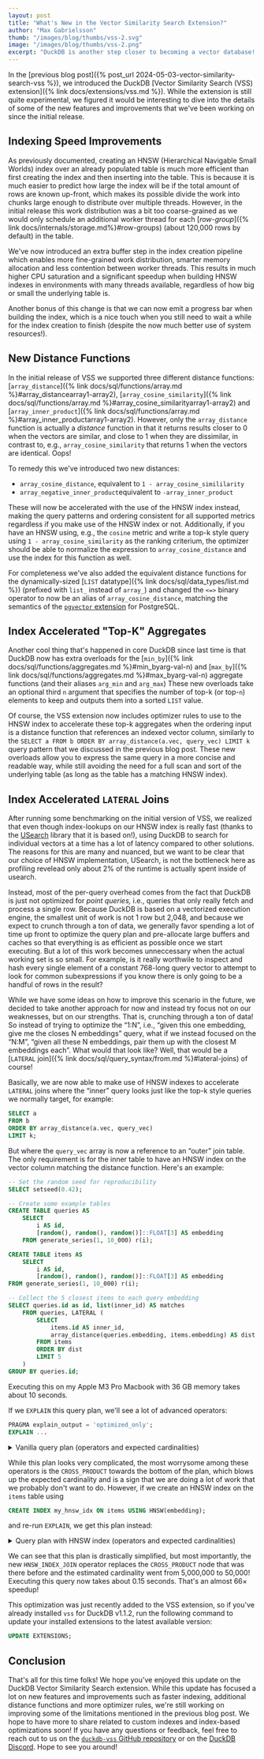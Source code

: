 ```yaml
---
layout: post
title: "What's New in the Vector Similarity Search Extension?"
author: "Max Gabrielsson"
thumb: "/images/blog/thumbs/vss-2.svg"
image: "/images/blog/thumbs/vss-2.png"
excerpt: "DuckDB is another step closer to becoming a vector database! In this post, we show the new performance optimizations implemented in the vector search extension."
---
```


In the [previous blog post]({% post_url 2024-05-03-vector-similarity-search-vss %}), we introduced the DuckDB [Vector Similarity Search (VSS) extension]({% link docs/extensions/vss.md %}). While the extension is still quite experimental, we figured it would be interesting to dive into the details of some of the new features and improvements that we've been working on since the initial release.

## Indexing Speed Improvements

As previously documented, creating an HNSW (Hierarchical Navigable Small Worlds) index over an already populated table is much more efficient than first creating the index and then inserting into the table. This is because it is much easier to predict how large the index will be if the total amount of rows are known up-front, which makes its possible divide the work into chunks large enough to distribute over multiple threads. However, in the initial release this work distribution was a bit too coarse-grained as we would only schedule an additional worker thread for each [_row-group_]({% link docs/internals/storage.md%}#row-groups) (about 120,000 rows by default) in the table.

We've now introduced an extra buffer step in the index creation pipeline which enables more fine-grained work distribution, smarter memory allocation and less contention between worker threads. This results in much higher CPU saturation and a significant speedup when building HNSW indexes in environments with many threads available, regardless of how big or small the underlying table is.

Another bonus of this change is that we can now emit a progress bar when building the index, which is a nice touch when you still need to wait a while for the index creation to finish (despite the now much better use of system resources!).

## New Distance Functions

In the initial release of VSS we supported three different distance functions:
[`array_distance`]({% link docs/sql/functions/array.md %}#array_distancearray1-array2),
[`array_cosine_similarity`]({% link docs/sql/functions/array.md %}#array_cosine_similarityarray1-array2) and
[`array_inner_product`]({% link docs/sql/functions/array.md %}#array_inner_productarray1-array2). However, only the `array_distance` function is actually a _distance_ function in that it returns results closer to 0 when the vectors are similar, and close to 1 when they are dissimilar, in contrast to, e.g., `array_cosine_similarity` that returns 1 when the vectors are identical. Oops!

To remedy this we've introduced two new distances:

* `array_cosine_distance`, equivalent to `1 - array_cosine_simililarity`
* `array_negative_inner_product`equivalent to `-array_inner_product`

These will now be accelerated with the use of the HNSW index instead, making the query patterns and ordering consistent for all supported metrics regardless if you make use of the HNSW index or not. Additionally, if you have an HNSW using, e.g., the `cosine` metric and write a top-k style query using `1 - array_cosine_similarity` as the ranking criterium, the optimizer should be able to normalize the expression to `array_cosine_distance` and use the index for this function as well.

For completeness we've also added the equivalent distance functions for the dynamically-sized [`LIST` datatype]({% link docs/sql/data_types/list.md %}) (prefixed with `list_` instead of `array_`) and changed the `<=>` binary operator to now be an alias of `array_cosine_distance`, matching the semantics of the [`pgvector` extension](https://github.com/pgvector/pgvector) for PostgreSQL.

## Index Accelerated "Top-K" Aggregates

Another cool thing that's happened in core DuckDB since last time is that DuckDB now has extra overloads for the [`min_by`]({% link docs/sql/functions/aggregates.md %}#min_byarg-val-n) and [`max_by`]({% link docs/sql/functions/aggregates.md %}#max_byarg-val-n) aggregate functions (and their aliases `arg_min` and `arg_max`)
These new overloads take an optional third `n` argument that specifies the number of top-k (or top-`n`) elements to keep and outputs them into a sorted `LIST` value.

Of course, the VSS extension now includes optimizer rules to use to the HNSW index to accelerate these top-k aggregates when the ordering input is a distance function that references an indexed vector column, similarly to the `SELECT a FROM b ORDER BY array_distance(a.vec, query_vec) LIMIT k` query pattern that we discussed in the previous blog post. These new overloads allow you to express the same query in a more concise and readable way, while still avoiding the need for a full scan and sort of the underlying table (as long as the table has a matching HNSW index).

## Index Accelerated `LATERAL` Joins

After running some benchmarking on the initial version of VSS, we realized that even though index-lookups on our HNSW index is really fast (thanks to the [USearch](https://github.com/unum-cloud/usearch) library that it is based on!), using DuckDB to search for individual vectors at a time has a lot of latency compared to other solutions. The reasons for this are many and nuanced, but we want to be clear that our choice of HNSW implementation, USearch, is not the bottleneck here as profiling revelead only about 2% of the runtime is actually spent inside of usearch.

Instead, most of the per-query overhead comes from the fact that DuckDB is just not optimized for _point queries,_ i.e., queries that only really fetch and process a single row. Because DuckDB is based on a vectorized execution engine, the smallest unit of work is not 1 row but 2,048, and because we expect to crunch through a ton of data, we generally favor spending a lot of time up front to optimize the query plan and pre-allocate large buffers and caches so that everything is as efficient as possible once we start executing. But a lot of this work becomes unneccessary when the actual working set is so small. For example, is it really worthwile to inspect and hash every single element of a constant 768-long query vector to attempt to look for common subexpressions if you know there is only going to be a handful of rows in the result?

While we have some ideas on how to improve this scenario in the future, we decided to take another approach for now and instead try focus not on our weaknesses, but on our strengths. That is, crunching through a ton of data! So instead of trying to optimize the “1:N”, i.e., “given this one embedding, give me the closes N embeddings” query, what if we instead focused on the “N:M”, “given all these N embeddings, pair them up with the closest M embeddings each”. What would that look like? Well, that would be a [`LATERAL` join]({% link docs/sql/query_syntax/from.md %}#lateral-joins) of course!

Basically, we are now able to make use of HNSW indexes to accelerate `LATERAL` joins where the “inner” query looks just like the top-k style queries we normally target, for example:

```sql
SELECT a
FROM b
ORDER BY array_distance(a.vec, query_vec)
LIMIT k;
```

But where the `query_vec` array is now a reference to an “outer” join table. The only requirement is for the inner table to have an HNSW index on the vector column matching the distance function. Here's an example:

```sql
-- Set the random seed for reproducibility
SELECT setseed(0.42);

-- Create some example tables
CREATE TABLE queries AS
    SELECT
        i AS id,
        [random(), random(), random()]::FLOAT[3] AS embedding 
    FROM generate_series(1, 10_000) r(i);

CREATE TABLE items AS
    SELECT
        i AS id,
        [random(), random(), random()]::FLOAT[3] AS embedding
FROM generate_series(1, 10_000) r(i);

-- Collect the 5 closest items to each query embedding
SELECT queries.id as id, list(inner_id) AS matches 
    FROM queries, LATERAL (
        SELECT
            items.id AS inner_id,
            array_distance(queries.embedding, items.embedding) AS dist
        FROM items 
        ORDER BY dist 
        LIMIT 5
    )
GROUP BY queries.id;
```

Executing this on my Apple M3 Pro Macbook with 36 GB memory takes about 10 seconds.

If we `EXPLAIN` this query plan, we'll see a lot of advanced operators:

```sql
PRAGMA explain_output = 'optimized_only';
EXPLAIN ...
```

<details markdown='1'>
<summary markdown='span'>
Vanilla query plan (operators and expected cardinalities)
</summary>

```text
┌───────────────────────────┐
│         PROJECTION        │
│    ────────────────────   │
│       ~5000000 Rows       │
└─────────────┬─────────────┘
┌─────────────┴─────────────┐
│       HASH_GROUP_BY       │
│    ────────────────────   │
│       ~5000000 Rows       │
└─────────────┬─────────────┘
┌─────────────┴─────────────┐
│         PROJECTION        │
│    ────────────────────   │
│       ~10000000 Rows      │
└─────────────┬─────────────┘
┌─────────────┴─────────────┐
│         PROJECTION        │
│    ────────────────────   │
│       ~10000000 Rows      │
└─────────────┬─────────────┘
┌─────────────┴─────────────┐
│      RIGHT_DELIM_JOIN     │
│    ────────────────────   │
│       ~10000000 Rows      ├──────────────┐
└─────────────┬─────────────┘              │
┌─────────────┴─────────────┐┌─────────────┴─────────────┐
│         SEQ_SCAN          ││         HASH_JOIN         │
│    ────────────────────   ││    ────────────────────   │
│        ~10000 Rows        ││       ~10000000 Rows      ├──────────────┐
└───────────────────────────┘└─────────────┬─────────────┘              │
                             ┌─────────────┴─────────────┐┌─────────────┴─────────────┐
                             │         PROJECTION        ││         DUMMY_SCAN        │
                             │    ────────────────────   ││                           │
                             │       ~10000000 Rows      ││                           │
                             └─────────────┬─────────────┘└───────────────────────────┘
                             ┌─────────────┴─────────────┐
                             │           FILTER          │
                             │    ────────────────────   │
                             │       ~10000000 Rows      │
                             └─────────────┬─────────────┘
                             ┌─────────────┴─────────────┐
                             │         PROJECTION        │
                             │    ────────────────────   │
                             │       ~50000000 Rows      │
                             └─────────────┬─────────────┘
                             ┌─────────────┴─────────────┐
                             │           WINDOW          │
                             └─────────────┬─────────────┘
                             ┌─────────────┴─────────────┐
                             │         PROJECTION        │
                             │    ────────────────────   │
                             │       ~50000000 Rows      │
                             └─────────────┬─────────────┘
                             ┌─────────────┴─────────────┐
                             │       CROSS_PRODUCT       ├──────────────┐
                             └─────────────┬─────────────┘              │
                             ┌─────────────┴─────────────┐┌─────────────┴─────────────┐
                             │         SEQ_SCAN          ││         DELIM_SCAN        │
                             │    ────────────────────   ││    ────────────────────   │
                             │        ~10000 Rows        ││         ~5000 Rows        │
                             └───────────────────────────┘└───────────────────────────┘
```
</details>

While this plan looks very complicated, the most worrysome among these operators is the `CROSS_PRODUCT` towards the bottom of the plan, which blows up the expected cardinality and is a sign that we are doing a lot of work that we probably don't want to do. However, if we create an HNSW index on the `items` table using

```sql
CREATE INDEX my_hnsw_idx ON items USING HNSW(embedding);
```

and re-run `EXPLAIN`, we get this plan instead:

<details markdown='1'>
<summary markdown='span'>
Query plan with HNSW index (operators and expected cardinalities)
</summary>

```text
┌───────────────────────────┐
│         PROJECTION        │
│    ────────────────────   │
│        ~50000 Rows        │
└─────────────┬─────────────┘
┌─────────────┴─────────────┐
│       HASH_GROUP_BY       │
│    ────────────────────   │
│        ~50000 Rows        │
└─────────────┬─────────────┘
┌─────────────┴─────────────┐
│         PROJECTION        │
│    ────────────────────   │
│        ~50000 Rows        │
└─────────────┬─────────────┘
┌─────────────┴─────────────┐
│         PROJECTION        │
│    ────────────────────   │
│        ~50000 Rows        │
└─────────────┬─────────────┘
┌─────────────┴─────────────┐
│         PROJECTION        │
│    ────────────────────   │
│        ~50000 Rows        │
└─────────────┬─────────────┘
┌─────────────┴─────────────┐
│      HNSW_INDEX_JOIN      │
│    ────────────────────   │
│        ~50000 Rows        │
└─────────────┬─────────────┘
┌─────────────┴─────────────┐
│         SEQ_SCAN          │
│    ────────────────────   │
│        ~10000 Rows        │
└───────────────────────────┘
```
</details>

We can see that this plan is drastically simplified, but most importantly, the new `HNSW_INDEX_JOIN` operator replaces the `CROSS_PRODUCT` node that was there before and the estimated cardinality went from 5,000,000 to 50,000! Executing this query now takes about 0.15 seconds. That's an almost 66× speedup!

This optimization was just recently added to the VSS extension, so if you've already installed `vss` for DuckDB v1.1.2, run the following command to update your installed extensions to the latest available version:

```sql
UPDATE EXTENSIONS;
```

## Conclusion

That's all for this time folks! We hope you've enjoyed this update on the DuckDB Vector Similarity Search extension. While this update has focused a lot on new features and improvements such as faster indexing, additional distance functions and more optimizer rules, we're still working on improving some of the limitations mentioned in the previous blog post. We hope to have more to share related to custom indexes and index-based optimizations soon! If you have any questions or feedback, feel free to reach out to us on the [`duckdb-vss` GitHub repository](https://github.com/duckdb/duckdb_vss) or on the [DuckDB Discord](https://discord.duckdb.org/). Hope to see you around!
